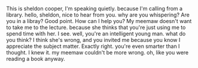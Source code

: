 This is sheldon cooper, I'm speaking quietly.
because I'm calling from a library.
hello, sheldon, nice to hear from you.
why are you whispering? Are you in a libray?
Good point.
How can I help you?
My meemaw doesn't want to take me to the lecture.
because she thinks that you're just using me to spend time with her.
I see.
well, you're an intelligent young man.
what do you think?
I think she's wrong, 
and you invited me because you know I appreciate the subject matter.
Exactly right.
you're even smarter than I thought.
I knew it.
my meemaw couldn't be more wrong.
oh, like you were reading a book anyway.

